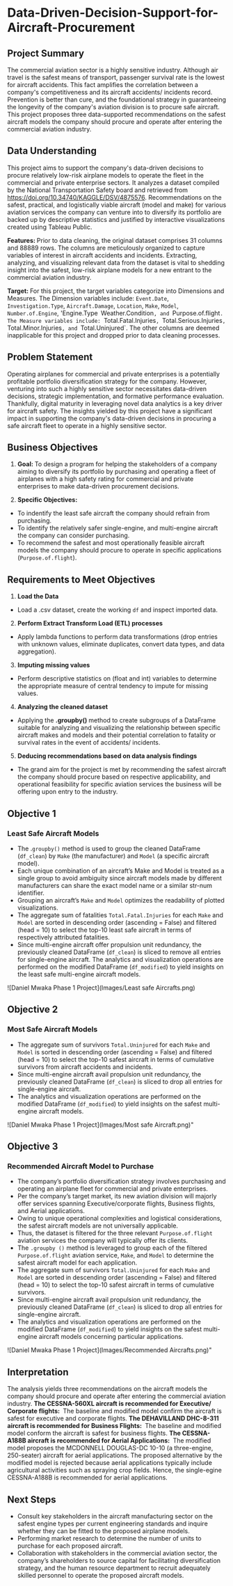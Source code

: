 # Data-Driven-Decision-Support-for-Aircraft-Procurement
## Project Summary
The commercial aviation sector is a highly sensitive industry. Although air travel is the safest means of transport, passenger survival rate is the lowest for aircraft accidents. This fact amplifies the correlation between a company's competitiveness and its aircraft accidents/ incidents record. Prevention is better than cure, and the foundational strategy in guaranteeing the longevity of the company's aviation division is to procure safe aircraft. This project proposes three data-supported recommendations on the safest aircraft models the company should procure and operate after entering the commercial aviation industry.

## Data Understanding
This project aims to support the company's data-driven decisions to procure relatively low-risk airplane models to operate the fleet in the commercial and private enterprise sectors. It analyzes a dataset compiled by the National Transportation Safety board and retrieved from <html>https://doi.org/10.34740/KAGGLE/DSV/4875576</html>. Recommendations on the safest, practical, and logistically viable aircraft (model and make) for various aviation services the company can venture into to diversify its portfolio are backed up by descriptive statistics and justified by interactive visualizations created using Tableau Public. 

<strong> Features: </strong> Prior to data cleaning, the original dataset comprises 31 columns and 88889 rows. The columns are meticulously organized to capture variables of interest in aircraft accidents and incidents. Extracting, analyzing, and visualizing relevant data from the dataset is vital to shedding insight into the safest, low-risk airplane models for a new entrant to the commercial aviation industry.

<strong> Target: </strong> For this project, the target variables categorize into Dimensions and Measures. The Dimension variables include: `Event.Date`, `Investigation.Type`, `Aircraft.Damage`, `Location`, `Make`, `Model`, `Number.of.Engine`, 'Engine.Type` `Weather.Condition`, and `Purpose.of.flight`. The Measure variables include: `Total.Fatal.Injuries`, `Total.Serious.Injuries`, `Total.Minor.Injuries`, and `Total.Uninjured`. The other columns are deemed inapplicable for this project and dropped prior to data cleaning processes. 

## Problem Statement
Operating airplanes for commercial and private enterprises is a potentially profitable portfolio diversification strategy for the company. However, venturing into such a highly sensitive sector necessitates data-driven decisions, strategic implementation, and formative performance evaluation. Thankfully, digital maturity in leveraging novel data analytics is a key driver for aircraft safety. The insights yielded by this project have a significant impact in supporting the company's data-driven decisions in procuring a safe aircraft fleet to operate in a highly sensitive sector.

## Business Objectives
1. <strong> Goal: </strong> To design a program for helping the stakeholders of a company aiming to diversify its portfolio by purchasing and operating a fleet of airplanes with a high safety rating for commercial and private enterprises to make data-driven procurement decisions.

2. <strong> Specific Objectives: </strong>
* To indentify the least safe aircraft the company should refrain from purchasing.
* To identify the relatively safer single-engine, and multi-engine aircraft the company can consider purchasing.
* To recommend the safest and most operationally feasible aircraft models the company should procure to operate in specific applications (`Purpose.of.flight`).

## Requirements to Meet Objectives
1. <strong> Load the Data </strong>
* Load a .csv dataset, create the working `df` and inspect imported data.
2. <strong> Perform Extract Transform Load (ETL) processes </strong>
* Apply lambda functions to perform data transformations (drop entries with unknown values, eliminate duplicates, convert data types, and data aggregation).
3. <strong> Imputing missing values </strong>
* Perform descriptive statistics on (float and int) variables to determine the appropriate measure of central tendency to impute for missing values.
4. <strong> Analyzing the cleaned dataset </strong>
* Applying the <strong>.groupby() </strong> method to create subgroups of a DataFrame suitable for analyzing and visualizing the relationship between specific aircraft makes and models and their potential correlation to fatality or survival rates in the event of accidents/ incidents.
5. <strong> Deducing recommendations based on data analysis findings </strong>
* The grand aim for the project is met by recommending the safest aircraft the company should procure based on respective applicability, and operational feasibility for specific aviation services the business will be offering upon entry to the industry. 

## Objective 1
### Least Safe Aircraft Models  
* The .`groupby()` method is used to group the cleaned DataFrame (`df_clean`) by `Make` (the manufacturer) and `Model` (a specific aircraft model).
* Each unique combination of an aircraft’s Make and Model is treated as a single group to avoid ambiguity since aircraft models made by different manufacturers can share the exact model name or a similar str-num identifier.
* Grouping an aircraft’s `Make` and `Model` optimizes the readability of plotted visualizations.
* The aggregate sum of fatalities `Total.Fatal.Injuries` for each `Make` and `Model` are sorted in descending order (ascending = False) and filtered (head = 10) to select the top-10 least safe aircraft in terms of respectively attributed fatalities.
* Since multi-engine aircraft offer propulsion unit redundancy, the previously cleaned DataFrame (`df_clean`) is sliced to remove all entries for single-engine aircraft. The analytics and visualization operations are performed on the modified DataFrame (`df_modified`) to yield insights on the least safe multi-engine aircraft models.

![Daniel Mwaka Phase 1 Project](Images/Least safe Aircrafts.png)

## Objective 2
### Most Safe Aircraft Models
* The aggregate sum of survivors `Total.Uninjured` for each `Make` and `Model` is sorted in descending order (ascending = False) and filtered (head = 10) to select the top-10 safest aircraft in terms of cumulative survivors from aircraft accidents and incidents.
* Since multi-engine aircraft avail propulsion unit redundancy, the previously cleaned DataFrame (`df_clean`) is sliced to drop all entries for single-engine aircraft.
* The analytics and visualization operations are performed on the modified DataFrame (`df_modified`) to yield insights on the safest multi-engine aircraft models.

![Daniel Mwaka Phase 1 Project](Images/Most safe Aircraft.png)"

## Objective 3
### Recommended Aircraft Model to Purchase 
* The company’s portfolio diversification strategy involves purchasing and operating an airplane fleet for commercial and private enterprises.
* Per the company’s target market, its new aviation division will majorly offer services spanning Executive/corporate flights, Business flights, and Aerial applications.
* Owing to unique operational complexities and logistical considerations, the safest aircraft models are not universally applicable.
* Thus, the dataset is filtered for the three relevant `Purpose.of.flight` aviation services the company will typically offer its clients.
* The `.groupby ()` method is leveraged to group each of the filtered `Purpose.of.flight` aviation service, `Make`, and `Model` to determine the safest aircraft model for each application.
* The aggregate sum of survivors `Total.Uninjured` for each `Make` and `Model` are sorted in descending order (ascending = False) and filtered (head = 10) to select the top-10 safest aircraft in terms of cumulative survivors.
* Since multi-engine aircraft avail propulsion unit redundancy, the previously cleaned DataFrame (`df_clean`) is sliced to drop all entries for single-engine aircraft.
* The analytics and visualization operations are performed on the modified DataFrame (`df_modified`) to yield insights on the safest multi-engine aircraft models concerning particular applications.

![Daniel Mwaka Phase 1 Project](Images/Recommended Aircrafts.png)"

## Interpretation 
The analysis yields three recommendations on the aircraft models the company should procure and operate after entering the commercial aviation industry.
<strong> The CESSNA-560XL aircraft is recommended for Executive/ Corporate flights: </strong> The baseline and modified model confirm the aircraft is safest for executive and corporate flights.
<strong> The DEHAVILLAND DHC-8-311 aircraft is recommended for Business Flights: </strong> The baseline and modified model conform the aircraft is safest for business flights.
<strong> The CESSNA-A188B aircraft is recommended for Aerial Applications: </strong> The modified model proposes the MCDONNELL DOUGLAS-DC 10-10 (a three-engine, 250-seater) aircraft for aerial applications. The proposed alternative by the modified model is rejected because aerial applications typically include agricultural activities such as spraying crop fields. Hence, the single-egine CESSNA-A188B is recommended for aerial applications.

## Next Steps
* Consult key stakeholders in the aircraft manufacturing sector on the safest engine types per current engineering standards and inquire whether they can be fitted to the proposed airplane models.
* Performing market research to determine the number of units to purchase for each proposed aircraft.
* Collaboration with stakeholders in the commercial aviation sector, the company’s shareholders to source capital for facilitating diversification strategy, and the human resource department to recruit adequately skilled personnel to operate the proposed aircraft models.
